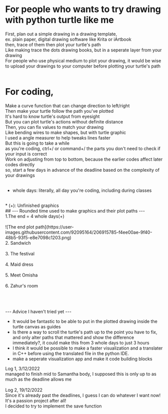 # For people who wants to try drawing with python turtle like me<br />
First, plan out a simple drawing in a drawing template,<br />
ex. plain paper, digital drawing software like Krita or iArtbook<br />
then, trace of them then plot your turtle's path<br />
Like making trace the dots drawing books, but in a seperate layer from your drawing<br />
For people who use physical medium to plot your drawing, it would be wise to upload your drawings to your computer before plotting your turtle's path<br />
<br />
# For coding,<br />
Make a curve function that can change direction to left/right<br />
Then make your turtle follow the path you've plotted<br />
It's hard to know turtle's output from eyesight<br />
But you can plot turtle's actions without definite distance<br />
Then, you can fix values to match your drawing<br />
Like bending wires to make shapes, but with turtle graphic<br />
I used a angle measurer to help tweaks lines faster<br />
But this is going to take a while<br />
as you're coding, ctrl+/ or command+/ the parts you don't need to check if your input is correct<br />
Work on adjusting from top to bottom, because the earlier codes affect later codes directly<br />
so, start a few days in advance of the deadline based on the complexity of your drawings<br />
<br />
* whole days: literally, all day you're coding, including during classes<br />
<br />
* (+): Unfinished graphics<br />
## --- Rounded time used to make graphics and their plot paths ---<br />
1.The end = 4 whole days(+) <br />
<br />
![The end plot path](https://user-images.githubusercontent.com/92095164/206915785-f4ee00ae-9f40-48b5-93f5-e8e7098c1203.png)
<br />
2. Sandwich <br />
<br />
3. The festival <br />
<br />
4. Maid dress <br />
<br />
5. Meet Omisha <br />
<br />
6. Zahur's room <br />
<br />

<br /><br />
--- Advice I haven't tried yet ---<br />
* It would be fantastic to be able to put in the plotted drawing inside the turtle canvas as guides<br />
* Is there a way to scroll the turtle's path up to the point you have to fix, and only alter paths that mattered and show the difference immediately?, it could make this from 3 whole days to just 3 hours
* I think it would be possible to make a faster visualization and a translater in C++ before using the translated file in the python IDE.
* make a seperate visualization app and make it code building blocks

Log 1, 3/12/2022<br />
managed to finish mid to Samantha body, I supposed this is only up to as much as the deadline allows me<br />
<br />
Log 2, 19/12/2022<br />
Since it's already past the deadlines, I guess I can do whatever I want now! It's a passion project after all! <br />
I decided to try to implement the save function<br />